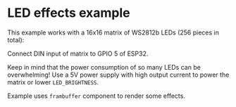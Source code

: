 # LED effects example

This example works with a 16x16 matrix of WS2812b LEDs (256 pieces in total):

Connect DIN input of matrix to GPIO 5 of ESP32.

Keep in mind that the power consumption of so many LEDs can be overwhelming!
Use a 5V power supply with high output current to power the matrix or lower 
`LED_BRIGHTNESS`.

Example uses `frambuffer` component to render some effects.

